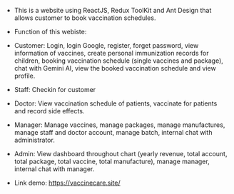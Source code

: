 * This is a website using ReactJS, Redux ToolKit and Ant Design that allows customer to book vaccination schedules.

* Function of this webiste:
- Customer: Login, login Google, register, forget password, view information of vaccines, create personal immunization records for children, booking vaccination schedule (single vaccines and package), chat with 
            Gemini AI, view the booked vaccination schedule and view profile.
- Staff: Checkin for customer
- Doctor: View vaccination schedule of patients, vaccinate for patients and record side effects.
- Manager: Manage vaccines, manage packages, manage manufactures, manage staff and doctor account, manage batch, internal chat with administrator.
- Admin: View dashboard throughout chart (yearly revenue, total account, total package, total vaccine, total manufacture), manage manager, internal chat with manager.

- Link  demo: https://vaccinecare.site/
